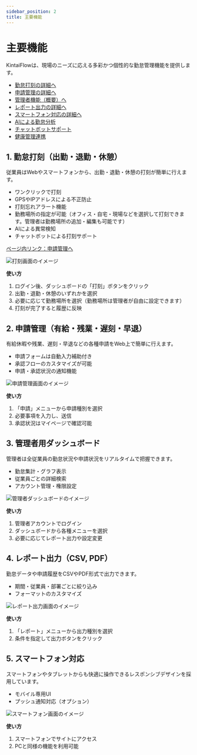```yaml
---
sidebar_position: 2
title: 主要機能
---
```


# 主要機能

KintaiFlowは、現場のニーズに応える多彩かつ個性的な勤怠管理機能を提供します。

- [勤怠打刻の詳細へ](/docs/feature-attendance)
- [申請管理の詳細へ](/docs/feature-application)
- [管理者機能（概要）へ](/docs/admin-overview)
- [レポート出力の詳細へ](/docs/feature-report)
- [スマートフォン対応の詳細へ](/docs/feature-mobile)
- [AIによる勤怠分析](/docs/feature-ai)
- [チャットボットサポート](/docs/feature-chatbot)
- [健康管理連携](/docs/feature-health)

## 1. 勤怠打刻（出勤・退勤・休憩）
従業員はWebやスマートフォンから、出勤・退勤・休憩の打刻が簡単に行えます。
- ワンクリックで打刻
- GPSやIPアドレスによる不正防止
- 打刻忘れアラート機能
- 勤務場所の指定が可能（オフィス・自宅・現場などを選択して打刻できます。管理者は勤務場所の追加・編集も可能です）
- AIによる異常検知
- チャットボットによる打刻サポート

[ページ内リンク：申請管理へ](#2-申請管理有給残業遅刻早退)

![打刻画面のイメージ](https://placehold.jp/400x200.png?text=%E6%89%93%E5%88%BB%E7%94%BB%E9%9D%A2)

**使い方**
1. ログイン後、ダッシュボードの「打刻」ボタンをクリック
2. 出勤・退勤・休憩のいずれかを選択
3. 必要に応じて勤務場所を選択（勤務場所は管理者が自由に設定できます）
4. 打刻が完了すると履歴に反映

## 2. 申請管理（有給・残業・遅刻・早退）
有給休暇や残業、遅刻・早退などの各種申請をWeb上で簡単に行えます。
- 申請フォームは自動入力補助付き
- 承認フローのカスタマイズが可能
- 申請・承認状況の通知機能

![申請管理画面のイメージ](https://placehold.jp/400x200.png?text=%E7%94%B3%E8%AB%8B%E7%AE%A1%E7%90%86)

**使い方**
1. 「申請」メニューから申請種別を選択
2. 必要事項を入力し、送信
3. 承認状況はマイページで確認可能

## 3. 管理者用ダッシュボード
管理者は全従業員の勤怠状況や申請状況をリアルタイムで把握できます。
- 勤怠集計・グラフ表示
- 従業員ごとの詳細検索
- アカウント管理・権限設定

![管理者ダッシュボードのイメージ](https://placehold.jp/400x200.png?text=%E7%AE%A1%E7%90%86%E8%80%85%E3%83%80%E3%83%83%E3%82%B7%E3%83%A5%E3%83%9C%E3%83%BC%E3%83%89)

**使い方**
1. 管理者アカウントでログイン
2. ダッシュボードから各種メニューを選択
3. 必要に応じてレポート出力や設定変更

## 4. レポート出力（CSV, PDF）
勤怠データや申請履歴をCSVやPDF形式で出力できます。
- 期間・従業員・部署ごとに絞り込み
- フォーマットのカスタマイズ

![レポート出力画面のイメージ](https://placehold.jp/400x200.png?text=%E3%83%AC%E3%83%9D%E3%83%BC%E3%83%88%E5%87%BA%E5%8A%9B)

**使い方**
1. 「レポート」メニューから出力種別を選択
2. 条件を指定して出力ボタンをクリック

## 5. スマートフォン対応
スマートフォンやタブレットからも快適に操作できるレスポンシブデザインを採用しています。
- モバイル専用UI
- プッシュ通知対応（オプション）

![スマートフォン画面のイメージ](https://placehold.jp/200x400.png?text=Smartphone+UI)

**使い方**
1. スマートフォンでサイトにアクセス
2. PCと同様の機能を利用可能
